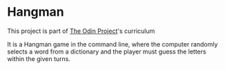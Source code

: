 # Hangman
This project is part of [The Odin Project](https://www.theodinproject.com)'s curriculum

It is a Hangman game in the command line, where the computer randomly selects a word from a dictionary and the player must guess the letters within the given turns.